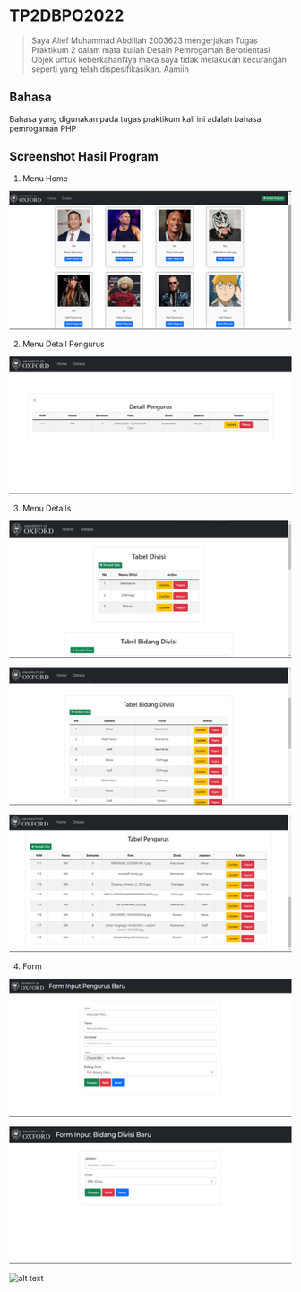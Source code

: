 # TP2DBPO2022

>Saya Alief Muhammad Abdillah 2003623 mengerjakan Tugas Praktikum 2 dalam mata kuliah Desain Pemrogaman Berorientasi Objek untuk keberkahanNya maka saya tidak melakukan kecurangan seperti yang telah dispesifikasikan. Aamiin

## Bahasa
Bahasa yang digunakan pada tugas praktikum kali ini adalah bahasa pemrogaman PHP

## Screenshot Hasil Program
1. Menu Home

 ![alt text](https://github.com/aliefabdillah/TP2DBPO2022/blob/main/screenshotTp2/home.png)

2. Menu Detail Pengurus

 ![alt text](https://github.com/aliefabdillah/TP2DBPO2022/blob/main/screenshotTp2/detail_pengurus.png)

3. Menu Details

 ![alt text](https://github.com/aliefabdillah/TP2DBPO2022/blob/main/screenshotTp2/details_1.png)
 
 ![alt text](https://github.com/aliefabdillah/TP2DBPO2022/blob/main/screenshotTp2/details_2.png)
  
 ![alt text](https://github.com/aliefabdillah/TP2DBPO2022/blob/main/screenshotTp2/details_3.png)

4. Form

 ![alt text](https://github.com/aliefabdillah/TP2DBPO2022/blob/main/screenshotTp2/form_pengurus.png)
 
 ![alt text](https://github.com/aliefabdillah/TP2DBPO2022/blob/main/screenshotTp2/form_bidang.png)
  
 ![alt text](https://github.com/aliefabdillah/TP2DBPO2022/blob/main/screenshotTp2/divisi.png)
